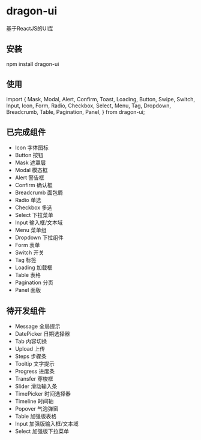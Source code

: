 # dragon-ui
  基于ReactJS的UI库
  
## 安装
  npm install dragon-ui
  
## 使用

import {
  Mask,
  Modal,
  Alert,
  Confirm,
  Toast,
  Loading,
  Button,
  Swipe,
  Switch,
  Input,
  Icon,
  Form,
  Radio,
  Checkbox,
  Select,
  Menu,
  Tag,
  Dropdown,
  Breadcrumb,
  Table,
  Pagination,
  Panel,
} from dragon-ui;

## 已完成组件
- Icon 字体图标
- Button 按钮
- Mask 遮罩层
- Modal 模态框
- Alert 警告框
- Confirm 确认框
- Breadcrumb 面包屑
- Radio 单选
- Checkbox 多选
- Select 下拉菜单
- Input 输入框/文本域
- Menu 菜单组
- Dropdown 下拉组件
- Form 表单
- Switch 开关
- Tag 标签
- Loading 加载框
- Table 表格
- Pagination 分页
- Panel 面版

## 待开发组件
- Message 全局提示
- DatePicker 日期选择器
- Tab 内容切换
- Upload 上传
- Steps 步骤条
- Tooltip 文字提示
- Progress 进度条
- Transfer 穿梭框
- Slider 滑动输入条
- TimePicker 时间选择器
- Timeline 时间轴
- Popover 气泡弹窗
- Table 加强版表格
- Input 加强版输入框/文本域
- Select 加强版下拉菜单
